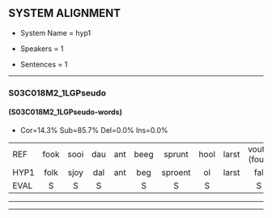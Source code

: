 
## SYSTEM ALIGNMENT

- System Name = hyp1

- Speakers = 1

- Sentences = 1

---

### S03C018M2_1LGPseudo

#### (S03C018M2_1LGPseudo-words)

- Cor=14.3%	Sub=85.7%	Del=0.0%	Ins=0.0%

|  |  |  |  |  |  |  |  |  |  |  |  |  |  |  |  |  |  |  |  |  |  |  |  |  |  |  |  |  |  |  |  |  |  |  |  |  |  |  |  |  |  |  |
|:--- |:---:|:---:|:---:|:---:|:---:|:---:|:---:|:---:|:---:|:---:|:---:|:---:|:---:|:---:|:---:|:---:|:---:|:---:|:---:|:---:|:---:|:---:|:---:|:---:|:---:|:---:|:---:|:---:|:---:|:---:|:---:|:---:|:---:|:---:|:---:|:---:|:---:|:---:|:---:|:---:|:---:|:---:|
| REF | fook | sooi | dau | ant | beeg | sprunt | hool | larst | vout*(fout) | zwoei | fam | rachts | vaap | *(spier) | sprieuw | keng | swoers | doer*(duur) | plirt | jien | blard | guul*(geul) | hoekt | neeuw*(sneeuw) | noork | vid | zans | leum*(leem) | haans | spaai | sjalt | heik | * | sank | roen | frijk | eem | schard | grek | dron | snaaf | stuid |
| HYP1 | folk | sjoy | dal | ant | beg | sproent | ol | larst | fal | so | fam | fachst | fap | spiel | spreel | kijk | sproes | tuur | spliert | één | blart | glul | hookt | sneeuw | jork | vit | san | nn | ans | spay | shelt | hek | on | sonk | roen | gerk | één | schart | grek | jelon | snaaf | stuit |
| EVAL | S | S | S |  | S | S | S |  | S | S |  | S | S | S | S | S | S | S | S | S | S | S | S | S | S | S | S | S | S | S | S | S | S | S |  | S | S | S |  | S |  | S |
---

---
